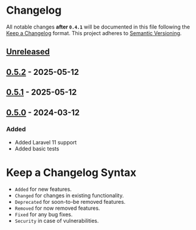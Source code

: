 # Changelog

All notable changes **after `0.4.1`** will be documented in this file following 
the [Keep a Changelog](https://keepachangelog.com/en/1.0.0/) format. This project adheres to [Semantic Versioning](https://semver.org/spec/v2.0.0.html).

## [Unreleased]

## [0.5.2] - 2025-05-12

## [0.5.1] - 2025-05-12

## [0.5.0] - 2024-03-12

### Added

-   Added Laravel 11 support
-   Added basic tests

# Keep a Changelog Syntax

-   `Added` for new features.
-   `Changed` for changes in existing functionality.
-   `Deprecated` for soon-to-be removed features.
-   `Removed` for now removed features.
-   `Fixed` for any bug fixes. 
-   `Security` in case of vulnerabilities.

[Unreleased]: https://github.com/InterNACHI/blade-alpine-instantsearch/compare/0.5.2...HEAD

[0.5.2]: https://github.com/InterNACHI/blade-alpine-instantsearch/compare/0.5.1...0.5.2

[0.5.1]: https://github.com/InterNACHI/blade-alpine-instantsearch/compare/0.5.0...0.5.1

[0.5.0]: https://github.com/InterNACHI/blade-alpine-instantsearch/compare/0.4.1...0.5.0

[0.4.1]: https://github.com/InterNACHI/blade-alpine-instantsearch/compare/0.4.0...0.4.1

[0.4.0]: https://github.com/InterNACHI/blade-alpine-instantsearch/compare/0.3.0...0.4.0

[0.3.0]: https://github.com/InterNACHI/blade-alpine-instantsearch/compare/0.2.0...0.3.0

[0.2.0]: https://github.com/InterNACHI/blade-alpine-instantsearch/compare/0.1.2...0.2.0

[0.1.2]: https://github.com/InterNACHI/blade-alpine-instantsearch/compare/0.1.1...0.1.2

[0.1.1]: https://github.com/InterNACHI/blade-alpine-instantsearch/compare/0.1.0...0.1.1

[0.0.1]: https://github.com/InterNACHI/blade-alpine-instantsearch/compare/0.1.0...0.1.0
